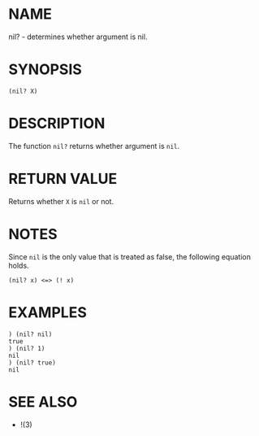 # NAME
nil? - determines whether argument is nil.

# SYNOPSIS

    (nil? X)

# DESCRIPTION
The function `nil?` returns whether argument is `nil`.

# RETURN VALUE
Returns whether `X` is `nil` or not.

# NOTES
Since `nil` is the only value that is treated as false, the following equation holds.

    (nil? x) <=> (! x)

# EXAMPLES

    ) (nil? nil)
    true
    ) (nil? 1)
    nil
    ) (nil? true)
    nil

# SEE ALSO
- !(3)
